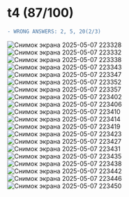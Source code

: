 # t4 (87/100)

```diff
- WRONG ANSWERS: 2, 5, 20(2/3)
```
![Снимок экрана 2025-05-07 223328](https://github.com/user-attachments/assets/4ce5ef47-dd21-4a96-a323-53715418e0b7)
![Снимок экрана 2025-05-07 223332](https://github.com/user-attachments/assets/402cc37d-b33a-4d04-b884-15c9087705be)
![Снимок экрана 2025-05-07 223338](https://github.com/user-attachments/assets/19a285d5-1893-486e-9966-ea8bc16eb3d7)
![Снимок экрана 2025-05-07 223343](https://github.com/user-attachments/assets/ba47599b-3f5e-40bc-8ec1-74cef4ac75aa)
![Снимок экрана 2025-05-07 223347](https://github.com/user-attachments/assets/dc501e9b-dabf-437b-8c38-1491851bc4c8)
![Снимок экрана 2025-05-07 223352](https://github.com/user-attachments/assets/0692f76c-9fb0-4f42-b36a-9cc29ecf1b0f)
![Снимок экрана 2025-05-07 223357](https://github.com/user-attachments/assets/ebc9a903-9d5e-40c1-91e5-3c386da49a15)
![Снимок экрана 2025-05-07 223402](https://github.com/user-attachments/assets/b7e4b3d3-84a4-4802-b70e-1d4f9deb603b)
![Снимок экрана 2025-05-07 223406](https://github.com/user-attachments/assets/d962a4a5-f0d7-485a-9dc0-204ea31e9c68)
![Снимок экрана 2025-05-07 223410](https://github.com/user-attachments/assets/105d8614-427f-4437-9483-4cca7e156c3b)
![Снимок экрана 2025-05-07 223414](https://github.com/user-attachments/assets/7550549d-7e4d-4d06-9c35-9b5da896acba)
![Снимок экрана 2025-05-07 223419](https://github.com/user-attachments/assets/219b36c3-fad8-4c4c-aa45-ffe34b10cbfe)
![Снимок экрана 2025-05-07 223423](https://github.com/user-attachments/assets/08c0ce99-1a06-493c-89b7-05b1cda68c87)
![Снимок экрана 2025-05-07 223427](https://github.com/user-attachments/assets/f72ff127-2be6-4a22-9b9a-98c0abd01fa5)
![Снимок экрана 2025-05-07 223431](https://github.com/user-attachments/assets/2224be62-7f5a-49a7-9c95-5cf8e3c286a1)
![Снимок экрана 2025-05-07 223435](https://github.com/user-attachments/assets/73ef17d2-9c35-4657-b36e-63194e2718e0)
![Снимок экрана 2025-05-07 223438](https://github.com/user-attachments/assets/cab7b354-7278-4038-8d40-1628b55f7468)
![Снимок экрана 2025-05-07 223442](https://github.com/user-attachments/assets/2fe4848c-cd53-4071-8130-b18c16af7c20)
![Снимок экрана 2025-05-07 223446](https://github.com/user-attachments/assets/5789503f-a685-48dc-a0de-13887679767e)
![Снимок экрана 2025-05-07 223450](https://github.com/user-attachments/assets/7b4ffa0d-9814-451e-aa44-ab47547e68a0)
